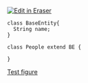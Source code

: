 <p><a target="_blank" href="https://app.eraser.io/workspace/0xGZZwX0ExTPrtfat6tL" id="edit-in-eraser-github-link"><img alt="Edit in Eraser" src="https://firebasestorage.googleapis.com/v0/b/second-petal-295822.appspot.com/o/images%2Fgithub%2FOpen%20in%20Eraser.svg?alt=media&amp;token=968381c8-a7e7-472a-8ed6-4a6626da5501"></a></p>

```
class BaseEntity{
  String name;
}

class People extend BE {
  
}
```
[﻿Test figure](https://app.eraser.io/workspace/0xGZZwX0ExTPrtfat6tL?elements=c3BLdjtDPBWp_36YQFgYnw) 


<!--- Eraser file: https://app.eraser.io/workspace/0xGZZwX0ExTPrtfat6tL --->